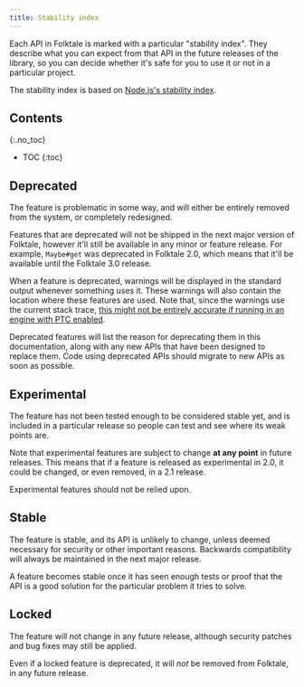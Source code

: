 ```yaml
---
title: Stability index
---
```



Each API in Folktale is marked with a particular "stability index". They
describe what you can expect from that API in the future releases of the
library, so you can decide whether it's safe for you to use it or not
in a particular project.

The stability index is based on [Node.js's stability index](https://nodejs.org/api/documentation.html#documentation_stability_index).

## Contents
{:.no_toc}

* TOC
{:toc}


## Deprecated

The feature is problematic in some way, and will either be entirely
removed from the system, or completely redesigned.

Features that are deprecated will not be shipped in the next major
version of Folktale, however it'll still be available in any minor
or feature release. For example, `Maybe#get` was deprecated in
Folktale 2.0, which means that it'll be available until the Folktale
3.0 release.

When a feature is deprecated, warnings will be displayed in the
standard output whenever something uses it. These warnings will
also contain the location where these features are used. Note that,
since the warnings use the current stack trace, [this might not be entirely accurate if running in an engine with PTC enabled](https://github.com/tc39/proposal-ptc-syntax#errorstack).


Deprecated features will list the reason for deprecating them in
this documentation, along with any new APIs that have been designed
to replace them. Code using deprecated APIs should migrate to new 
APIs as soon as possible.


## Experimental

The feature has not been tested enough to be considered stable yet,
and is included in a particular release so people can test and see
where its weak points are.

Note that experimental features are subject to change **at any point** in
future releases. This means that if a feature is released as
experimental in 2.0, it could be changed, or even removed, in
a 2.1 release.

Experimental features should not be relied upon.


## Stable

The feature is stable, and its API is unlikely to change, unless deemed
necessary for security or other important reasons. Backwards compatibility
will always be maintained in the next major release.

A feature becomes stable once it has seen enough tests or proof that
the API is a good solution for the particular problem it tries to solve.


## Locked

The feature will not change in any future release, although security patches
and bug fixes may still be applied.

Even if a locked feature is deprecated, it will *not* be removed from Folktale,
in any future release.